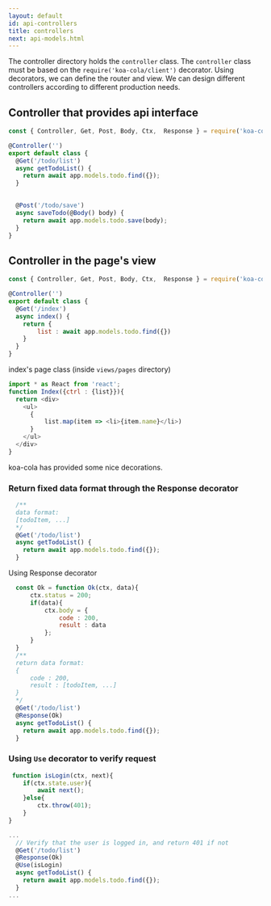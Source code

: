 ```yaml
---
layout: default
id: api-controllers
title: controllers
next: api-models.html
---
```


<!-- controller类保存的目录，controller类必须是基于`require('koa-cola/client')`的装饰器（decorator），使用装饰器可以定义路由router和view等信息，你可以根据不同的业务需求设计不同的controller。 -->

The controller directory holds the `controller` class.
The `controller` class must be based on the `require('koa-cola/client')` decorator.
Using decorators, we can define the router and view. We can design different controllers according to different production needs.

## Controller that provides api interface

```javascript
const { Controller, Get, Post, Body, Ctx,  Response } = require('koa-cola/client');

@Controller('')
export default class {
  @Get('/todo/list')
  async getTodoList() {
    return await app.models.todo.find({});
  }

  
  @Post('/todo/save')
  async saveTodo(@Body() body) {
    return await app.models.todo.save(body);
  }
}
```

## Controller in the page's view
```javascript
const { Controller, Get, Post, Body, Ctx,  Response } = require('koa-cola/client');

@Controller('')
export default class {
  @Get('/index')
  async index() {
    return {
        list : await app.models.todo.find({})
    }
  }
}
```

index's page class (inside `views/pages` directory)

```javascript
import * as React from 'react';
function Index({ctrl : {list}}){
  return <div>
    <ul>
      {
          list.map(item => <li>{item.name}</li>)
      }
    </ul>
  </div>
}
```

koa-cola has provided some nice decorations.

<!-- ### 可以通过Response装饰器返回固定数据格式 -->
### Return fixed data format through the Response decorator

```javascript
  /**
  data format:
  [todoItem, ...]
  */
  @Get('/todo/list')
  async getTodoList() {
    return await app.models.todo.find({});
  }
```

Using Response decorator
```javascript
  const Ok = function Ok(ctx, data){
      ctx.status = 200;
      if(data){
          ctx.body = {
              code : 200,
              result : data
          };
      }
  }
  /**
  return data format:
  {
      code : 200,
      result : [todoItem, ...]
  }
  */
  @Get('/todo/list')
  @Response(Ok)
  async getTodoList() {
    return await app.models.todo.find({});
  }
```

### Using `Use` decorator to verify request

```javascript
 function isLogin(ctx, next){
    if(ctx.state.user){
        await next();
    }else{
        ctx.throw(401);
    }
}

...
  // Verify that the user is logged in, and return 401 if not
  @Get('/todo/list')
  @Response(Ok)
  @Use(isLogin)
  async getTodoList() {
    return await app.models.todo.find({});
  }
...
```
